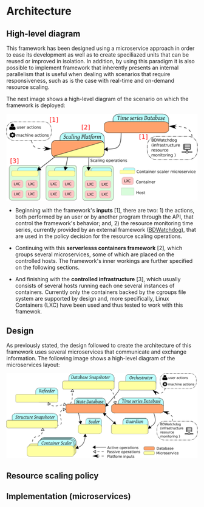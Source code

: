 # Architecture

## High-level diagram 

This framework has been designed using a microservice approach in order
to ease its development as well as to create speciliazed units that can 
be reused or improved in isolation. In addition, by using this paradigm 
it is also possible to implement framework that inherently presents an 
internal parallelism that is useful when dealing with scenarios that 
require responsiveness, such as is the case with real-time and on-demand 
resource scaling.

The next image shows a high-level diagram of the scenario on which the 
framework is deployed:

![architecture](img/architecture/scenario_diagram.png)

* Beginning with the framework's **inputs** [1], there are two: 1) the 
actions, both performed by an user or by another program through the API, 
that control the framework's behavior; and, 2) the resource monitoring 
time series, currently provided by an external framework 
([BDWatchdog](https://bdwatchdog.readthedocs.io/en/latest/)), 
that are used in the policy decision for the resource scaling 
operations.

* Continuing with this **serverlesss containers framework** [2], which 
groups several microservices, some of which are placed on the controlled 
hosts. The framework's inner workings are further specified on the 
following sections.

* And finishing with the **controlled infrastructure** [3], which usually 
consists of several hosts running each one several instances of containers. 
Currently only the containers backed by the cgroups file system are 
supported by design and, more specifically, Linux Containers (LXC) have 
been used and thus tested to work with this framewok. 

## Design

As previously stated, the design followed to create the architecture of 
this framework uses several microservices that communicate and exchange 
information. The following image shows a high-level diagram of the 
microservices layout:

![design](img/architecture/design_diagram.png)



## Resource scaling policy

## Implementation (microservices)
